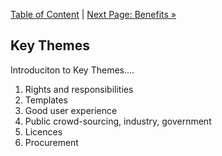 [Table of Content](README.md#table-of-content) | [Next Page: Benefits »](3_Benefits.md)

## Key Themes

Introduciton to Key Themes....

1. Rights and responsibilities
2. Templates
3. Good user experience
4. Public crowd-sourcing, industry, government
5. Licences
6. Procurement
